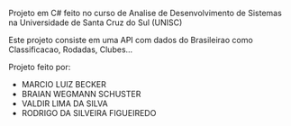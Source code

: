 Projeto em C# feito no curso de Analise de Desenvolvimento de Sistemas na Universidade de Santa Cruz do Sul (UNISC)

Este projeto consiste em uma API com dados do Brasileirao como Classificacao, Rodadas, Clubes...

Projeto feito por:
* MARCIO LUIZ BECKER
* BRAIAN WEGMANN SCHUSTER
* VALDIR LIMA DA SILVA
* RODRIGO DA SILVEIRA FIGUEIREDO
